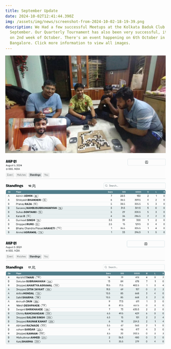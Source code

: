 ```yaml
---
title: September Update
date: 2024-10-02T12:41:44.390Z
img: /assets/img/news/screenshot-from-2024-10-02-18-19-39.png
description: We Had a few successful Meetups at the Kolkata Baduk Club this
  September. Our Quarterly Tournament has also been very successful, it will end
  on 2nd week of October. There's an event happening on 6th October in
  Bangalore. Click more information to view all images.
---
```

![Kolkata Baduk Cup Meetup September](/assets/img/news/screenshot-from-2024-10-02-18-19-39.png "Kolkata Baduk Cup Meetup September")

![Quarterly Tournament Standings Division 1](/assets/img/news/screenshot-from-2024-10-02-18-16-41.png "Quarterly Tournament Standings Division 1")

![Quarterly Tournament Standings Division 2](/assets/img/news/screenshot-from-2024-10-02-18-15-58.png "Quarterly Tournament Standings Division 2")